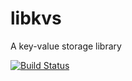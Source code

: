 # libkvs
A key-value storage library

[![Build Status](https://travis-ci.com/ddovod/libkvs.svg?branch=master)](https://travis-ci.com/ddovod/libkvs)

